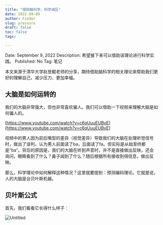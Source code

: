 ```yaml
---
title: "借助脑科学，科学减压"
date: 2022-09-09
author: Finder
slug: pressure
draft: false
toc: false
tags: 

---
```

Date: September 9, 2022
Description: 希望接下来可以借助该理论进行科学实践。
Published: No
Tag: 笔记

本文来源于清华大学赵昱鲲老师的分享，期待借助脑科学的相关理论来帮助我们更好的理解自己，减少压力、更加幸福。

## 大脑是如何运转的

我们的大脑非常强大，但也非常喜欢骗人。我们可以借助一下视频来理解大脑是如何骗人的。

[https://www.youtube.com/watch?v=c6qUuuEUBvE](https://www.youtube.com/watch?v=c6qUuuEUBvE)

视频中的男人因为前后嘴型的差异（视觉差异）导致我们的大脑在处理听觉信号时，做出了误判，认为男人前面读了ba，后面读了fa。但实际是从始至终都是”ba“。背后的原因是，我们的大脑在听到声音时，并不是直接做出反映，还会询问，眼睛看到了什么？鼻子闻到了什么？随后根据所有接收到得信息，做出反映。

那么，科学理论中如何解释这种情况？这里就要提到：预测编码理论。它就是说，人的大脑是台贝叶斯机器。

## 贝叶斯公式

首先，我们看看它长得什么样子：

![Untitled](%E5%80%9F%E5%8A%A9%E8%84%91%E7%A7%91%E5%AD%A6%EF%BC%8C%E7%A7%91%E5%AD%A6%E5%87%8F%E5%8E%8B%20168c840372e74958979dd8f8051043eb/Untitled.png)
